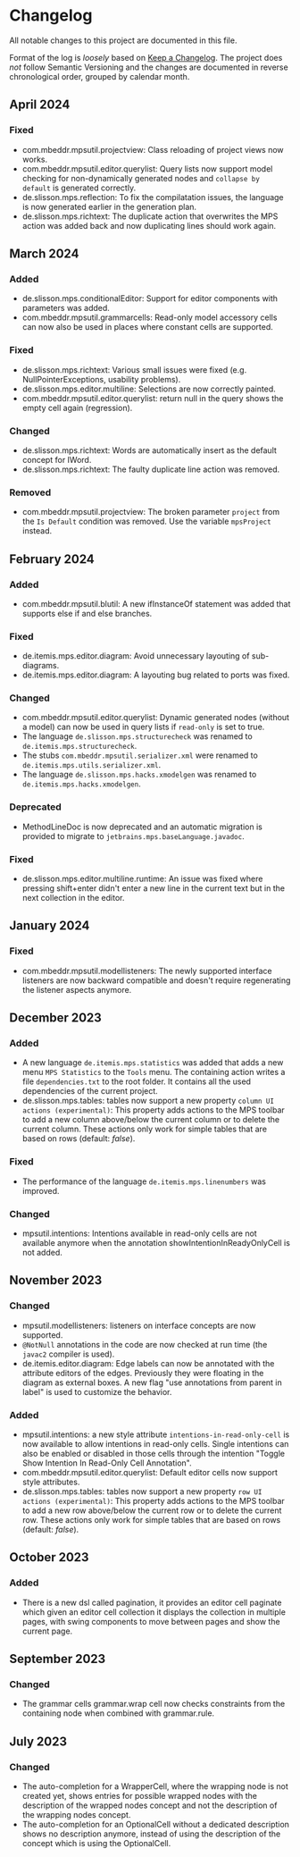 # Changelog

All notable changes to this project are documented in this file.

Format of the log is _loosely_ based on [Keep a Changelog](https://keepachangelog.com/en/1.0.0/). 
The project does _not_ follow Semantic Versioning and the changes are documented in reverse chronological order, grouped by calendar month.

## April 2024

### Fixed

- com.mbeddr.mpsutil.projectview: Class reloading of project views now works.
- com.mbeddr.mpsutil.editor.querylist: Query lists now support model checking for non-dynamically generated nodes and `collapse by default` is generated correctly.
- de.slisson.mps.reflection: To fix the compilatation issues, the language is now generated earlier in the generation plan.
- de.slisson.mps.richtext: The duplicate action that overwrites the MPS action was added back and now duplicating lines should work again.

## March 2024

### Added

- de.slisson.mps.conditionalEditor: Support for editor components with parameters was added.
- com.mbeddr.mpsutil.grammarcells: Read-only model accessory cells can now also be used in places where constant cells are supported.

### Fixed

- de.slisson.mps.richtext: Various small issues were fixed (e.g. NullPointerExceptions, usability problems).
- de.slisson.mps.editor.multiline: Selections are now correctly painted.
- com.mbeddr.mpsutil.editor.querylist: return null in the query shows the empty cell again (regression).

### Changed

- de.slisson.mps.richtext: Words are automatically insert as the default concept for IWord.
- de.slisson.mps.richtext: The faulty duplicate line action was removed.

### Removed

- com.mbeddr.mpsutil.projectview: The broken parameter `project` from the `Is Default` condition was removed. Use the variable `mpsProject` instead. 

## February 2024

### Added

- com.mbeddr.mpsutil.blutil: A new ifInstanceOf statement was added that supports else if and else branches.

### Fixed

- de.itemis.mps.editor.diagram: Avoid unnecessary layouting of sub-diagrams.
- de.itemis.mps.editor.diagram: A layouting bug related to ports was fixed.

### Changed

- com.mbeddr.mpsutil.editor.querylist: Dynamic generated nodes (without a model) can now be used in query lists if `read-only` is set to true.
- The language `de.slisson.mps.structurecheck` was renamed to `de.itemis.mps.structurecheck`.
- The stubs `com.mbeddr.mpsutil.serializer.xml` were renamed to `de.itemis.mps.utils.serializer.xml`.
- The language `de.slisson.mps.hacks.xmodelgen` was renamed to `de.itemis.mps.hacks.xmodelgen`.

### Deprecated

- MethodLineDoc is now deprecated and an automatic migration is provided to migrate to `jetbrains.mps.baseLanguage.javadoc`.

### Fixed

- de.slisson.mps.editor.multiline.runtime: An issue was fixed where pressing shift+enter didn't enter a new line in the current text but in the next collection in the editor.

## January 2024

### Fixed

- com.mbeddr.mpsutil.modellisteners: The newly supported interface listeners are now backward compatible and doesn't require regenerating the listener aspects anymore.

## December 2023

### Added

- A new language `de.itemis.mps.statistics` was added that adds a new menu `MPS Statistics` to the `Tools`  menu. The containing action writes a file `dependencies.txt` to the root folder. It contains all the used dependencies of the current project. 
- de.slisson.mps.tables: tables now support a new property `column UI actions (experimental)`: This property adds actions to the MPS toolbar to add a new column above/below the current column or to delete the current column. These actions only work for simple tables that are based on rows (default: *false*).

### Fixed

- The performance of the language `de.itemis.mps.linenumbers` was improved.

### Changed

- mpsutil.intentions: Intentions available in read-only cells are not available anymore when the annotation showIntentionInReadyOnlyCell is not added.

## November 2023

### Changed

- mpsutil.modellisteners: listeners on interface concepts are now supported.
- `@NotNull` annotations in the code are now checked at run time (the `javac2` compiler is used).
- de.itemis.editor.diagram: Edge labels can now be annotated with the attribute editors of the edges. Previously they were floating in the diagram as external boxes. A new flag "use annotations from parent in label" is used to customize the behavior.

### Added

- mpsutil.intentions: a new style attribute `intentions-in-read-only-cell` is now available to allow intentions in read-only cells. Single intentions can also be enabled or disabled in those cells through the intention "Toggle Show Intention In Read-Only Cell Annotation".
- com.mbeddr.mpsutil.editor.querylist: Default editor cells now support style attributes.
- de.slisson.mps.tables: tables now support a new property `row UI actions (experimental)`: This property adds actions to the MPS toolbar to add a new row above/below the current row or to delete the current row. These actions only work for simple tables that are based on rows (default: *false*).

## October 2023

### Added

- There is a new dsl called pagination, it provides an editor cell paginate which given an editor cell collection it displays the collection in multiple pages, with swing components to move between pages and show the current page.

## September 2023

### Changed

- The grammar cells grammar.wrap cell now checks constraints from the containing node when combined with grammar.rule.

## July 2023

### Changed

- The auto-completion for a WrapperCell, where the wrapping node is not created yet, shows entries for possible wrapped nodes with the description of the wrapped nodes concept and not the description of the wrapping nodes concept.  
- The auto-completion for an OptionalCell without a dedicated description shows no description anymore, instead of using the description of the concept which is using the OptionalCell.  
